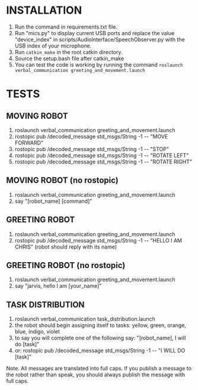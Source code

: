 # INSTALLATION
1. Run the command in requirements.txt file.
2. Run "mics.py" to display current USB ports and replace the value "device_index" in scripts/AudioInterface/SpeechObserver.py with the USB index of your microphone.
3. Run ```catkin_make``` in the root catkin directory.
4. Source the setup.bash file after catkin_make
5. You can test the code is working by running the command ```roslaunch verbal_communication greeting_and_movement.launch```


 # TESTS

  ## MOVING ROBOT
  1. roslaunch verbal_communication greeting_and_movement.launch
  2. rostopic pub /decoded_message std_msgs/String -1 -- "MOVE FORWARD"
  3. rostopic pub /decoded_message std_msgs/String -1 -- "STOP"
  4. rostopic pub /decoded_message std_msgs/String -1 -- "ROTATE LEFT"
  5. rostopic pub /decoded_message std_msgs/String -1 -- "ROTATE RIGHT"

  ## MOVING ROBOT (no rostopic)
  1. roslaunch verbal_communication greeting_and_movement.launch
  2. say "[robot_name] [command]"

  ## GREETING ROBOT
  1. roslaunch verbal_communication greeting_and_movement.launch
  2. rostopic pub /decoded_message std_msgs/String -1 -- "HELLO I AM CHRIS" (robot should reply with its name)

  ## GREETING ROBOT (no rostopic)
  1. roslaunch verbal_communication greeting_and_movement.launch
  2. say "jarvis, hello I am [your_name]"

  ## TASK DISTRIBUTION
  1. roslaunch verbal_communication task_distribution.launch
  2. the robot should begin assigning itself to tasks: yellow, green, orange, blue, indigo, violet
  3. to say you will complete one of the following say: "[robot_name], I will do [task]"
  4. or: rostopic pub /decoded_message std_msgs/String -1 -- "I WILL DO [task]"

Note. All messages are translated into full caps. If you publish a message to the robot rather than speak, you should always publish the message with full caps.